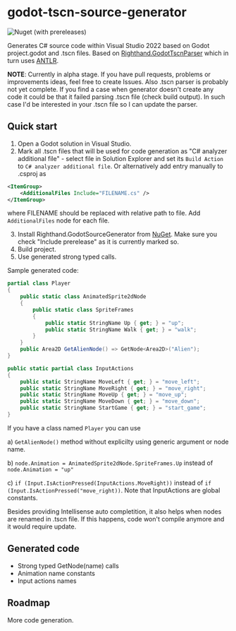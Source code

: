 # godot-tscn-source-generator

![Nuget (with prereleases)](https://img.shields.io/nuget/vpre/Righthand.GodotSourceGenerator)

Generates C# source code within Visual Studio 2022 based on Godot project.godot and .tscn files.
Based on [Righthand.GodotTscnParser](https://github.com/MihaMarkic/godot-tscn-parser) which in turn uses [ANTLR](https://www.antlr.org/).

**NOTE**: Currently in alpha stage. If you have pull requests, problems or improvements ideas, feel free to create Issues.
Also .tscn parser is probably not yet complete. If you find a case when generator doesn't create any code it could be that it failed parsing .tscn file (check build output).
In such case I'd be interested in your .tscn file so I can update the parser.

## Quick start

1. Open a Godot solution in Visual Studio.
2. Mark all .tscn files that will be used for code generation as "C# analyzer additional file" - 
select file in Solution Explorer and set its `Build Action` to `C# analyzer additional file`.
Or alternatively add entry manually to .csproj as 
```xml
<ItemGroup>
	<AdditionalFiles Include="FILENAME.cs" />
</ItemGroup>
```
where FILENAME should be replaced with relative path to file. Add `AdditionalFiles` node for each file.

3. Install Righthand.GodotSourceGenerator from [NuGet](https://www.nuget.org/packages/Righthand.GodotSourceGenerator/).
Make sure you check "Include prerelease" as it is currently marked so.
4. Build project.
5. Use generated strong typed calls.

Sample generated code:
```csharp
partial class Player
{
	public static class AnimatedSprite2dNode
	{
		public static class SpriteFrames
		{
			public static StringName Up { get; } = "up";
			public static StringName Walk { get; } = "walk";
		}
	}
	public Area2D GetAlienNode() => GetNode<Area2D>("Alien");
}

public static partial class InputActions
{
	public static StringName MoveLeft { get; } = "move_left";
	public static StringName MoveRight { get; } = "move_right";
	public static StringName MoveUp { get; } = "move_up";
	public static StringName MoveDown { get; } = "move_down";
	public static StringName StartGame { get; } = "start_game";
}
```
If you have a class named `Player` you can use 

a) `GetAlienNode()` method without explicilty using generic argument or node name.

b) `node.Animation = AnimatedSprite2dNode.SpriteFrames.Up` instead of `node.Animation = "up"`

c) `if (Input.IsActionPressed(InputActions.MoveRight))` instead of `if (Input.IsActionPressed("move_right))`.
Note that InputActions are global constants.

Besides providing Intellisense auto completition, it also helps when nodes are renamed in .tscn file.
If this happens, code won't compile anymore and it would require update.

## Generated code

* Strong typed GetNode<T>(name) calls
* Animation name constants
* Input actions names

## Roadmap

More code generation.